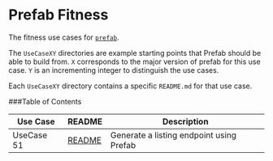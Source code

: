 # Prefab Fitness
The fitness use cases for [`prefab`](https://github.com/neighborhoods/prefab).

The `UseCaseXY` directories are example starting points that Prefab should be able to build from.
`X` corresponds to the major version of prefab for this use case. 
`Y` is an incrementing integer to distinguish the use cases.

Each `UseCaseXY` directory contains a specific `README.md` for that use case.

###Table of Contents

Use Case | README| Description
-----|------|------|
UseCase 51 | [README](UseCase51/README.md) | Generate a listing endpoint using Prefab |

